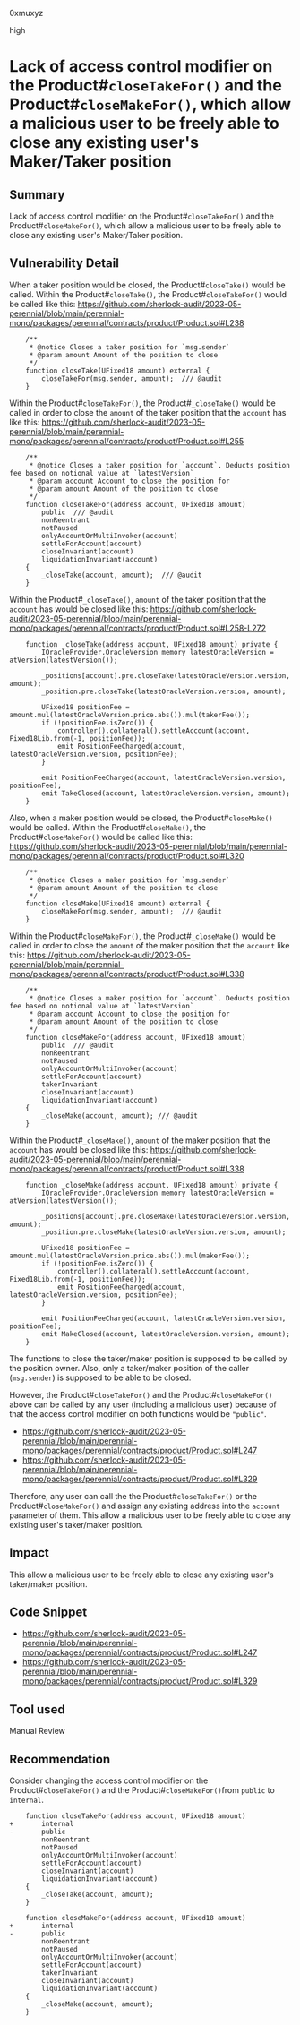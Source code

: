 0xmuxyz

high

# Lack of access control modifier on the Product#`closeTakeFor()` and the Product#`closeMakeFor()`, which allow a malicious user to be freely able to close any existing user's Maker/Taker position

## Summary
Lack of access control modifier on the Product#`closeTakeFor()` and the Product#`closeMakeFor()`, which allow a malicious user to be freely able to close any existing user's Maker/Taker position.

## Vulnerability Detail
When a taker position would be closed, the Product#`closeTake()` would be called.
Within the Product#`closeTake()`, the Product#`closeTakeFor()` would be called like this:
https://github.com/sherlock-audit/2023-05-perennial/blob/main/perennial-mono/packages/perennial/contracts/product/Product.sol#L238
```solidity
    /**
     * @notice Closes a taker position for `msg.sender`
     * @param amount Amount of the position to close
     */
    function closeTake(UFixed18 amount) external {
        closeTakeFor(msg.sender, amount);  /// @audit
    }
```

Within the Product#`closeTakeFor()`, the Product#`_closeTake()` would be called in order to close the `amount` of  the taker position that the `account` has like this:
https://github.com/sherlock-audit/2023-05-perennial/blob/main/perennial-mono/packages/perennial/contracts/product/Product.sol#L255
```solidity
    /**
     * @notice Closes a taker position for `account`. Deducts position fee based on notional value at `latestVersion`
     * @param account Account to close the position for
     * @param amount Amount of the position to close
     */
    function closeTakeFor(address account, UFixed18 amount)
        public  /// @audit
        nonReentrant
        notPaused
        onlyAccountOrMultiInvoker(account)
        settleForAccount(account)
        closeInvariant(account)
        liquidationInvariant(account)
    {
        _closeTake(account, amount);  /// @audit 
    }
```

Within the Product#`_closeTake()`, `amount` of the taker position that the `account` has would be closed like this: 
https://github.com/sherlock-audit/2023-05-perennial/blob/main/perennial-mono/packages/perennial/contracts/product/Product.sol#L258-L272
```solidity
    function _closeTake(address account, UFixed18 amount) private {
        IOracleProvider.OracleVersion memory latestOracleVersion = atVersion(latestVersion());

        _positions[account].pre.closeTake(latestOracleVersion.version, amount);
        _position.pre.closeTake(latestOracleVersion.version, amount);

        UFixed18 positionFee = amount.mul(latestOracleVersion.price.abs()).mul(takerFee());
        if (!positionFee.isZero()) {
            controller().collateral().settleAccount(account, Fixed18Lib.from(-1, positionFee));
            emit PositionFeeCharged(account, latestOracleVersion.version, positionFee);
        }

        emit PositionFeeCharged(account, latestOracleVersion.version, positionFee);
        emit TakeClosed(account, latestOracleVersion.version, amount);
    }
```


Also, when a maker position would be closed, the Product#`closeMake()` would be called.
Within the Product#`closeMake()`, the Product#`closeMakeFor()` would be called like this:
https://github.com/sherlock-audit/2023-05-perennial/blob/main/perennial-mono/packages/perennial/contracts/product/Product.sol#L320
```solidity
    /**
     * @notice Closes a maker position for `msg.sender`
     * @param amount Amount of the position to close
     */
    function closeMake(UFixed18 amount) external {
        closeMakeFor(msg.sender, amount);  /// @audit
    }
```

Within the Product#`closeMakeFor()`, the Product#`_closeMake()` would be called in order to close the `amount` of  the maker position that the `account` like this:
https://github.com/sherlock-audit/2023-05-perennial/blob/main/perennial-mono/packages/perennial/contracts/product/Product.sol#L338
```solidity
    /**
     * @notice Closes a maker position for `account`. Deducts position fee based on notional value at `latestVersion`
     * @param account Account to close the position for
     * @param amount Amount of the position to close
     */
    function closeMakeFor(address account, UFixed18 amount)
        public  /// @audit
        nonReentrant
        notPaused
        onlyAccountOrMultiInvoker(account)
        settleForAccount(account)
        takerInvariant
        closeInvariant(account)
        liquidationInvariant(account)
    {
        _closeMake(account, amount); /// @audit
    }
```

Within the Product#`_closeMake()`, `amount` of the maker position that the `account` has would be closed like this: 
https://github.com/sherlock-audit/2023-05-perennial/blob/main/perennial-mono/packages/perennial/contracts/product/Product.sol#L338
```solidity
    function _closeMake(address account, UFixed18 amount) private {
        IOracleProvider.OracleVersion memory latestOracleVersion = atVersion(latestVersion());

        _positions[account].pre.closeMake(latestOracleVersion.version, amount);
        _position.pre.closeMake(latestOracleVersion.version, amount);

        UFixed18 positionFee = amount.mul(latestOracleVersion.price.abs()).mul(makerFee());
        if (!positionFee.isZero()) {
            controller().collateral().settleAccount(account, Fixed18Lib.from(-1, positionFee));
            emit PositionFeeCharged(account, latestOracleVersion.version, positionFee);
        }

        emit PositionFeeCharged(account, latestOracleVersion.version, positionFee);
        emit MakeClosed(account, latestOracleVersion.version, amount);
    }
```

The functions to close the taker/maker position is supposed to be called by the position owner. Also, only a taker/maker position of the caller (`msg.sender`) is supposed to be able to be closed.

However, the Product#`closeTakeFor()` and the Product#`closeMakeFor()` above can be called by any user (including a malicious user) because of that the access control modifier on both functions would be `"public"`. 
- https://github.com/sherlock-audit/2023-05-perennial/blob/main/perennial-mono/packages/perennial/contracts/product/Product.sol#L247
- https://github.com/sherlock-audit/2023-05-perennial/blob/main/perennial-mono/packages/perennial/contracts/product/Product.sol#L329

Therefore, any user can call the the Product#`closeTakeFor()` or the Product#`closeMakeFor()` and assign any existing address into the `account` parameter of them.
This allow a malicious user to be freely able to close any existing user's taker/maker position. 


## Impact
This allow a malicious user to be freely able to close any existing user's taker/maker position. 

## Code Snippet
- https://github.com/sherlock-audit/2023-05-perennial/blob/main/perennial-mono/packages/perennial/contracts/product/Product.sol#L247
- https://github.com/sherlock-audit/2023-05-perennial/blob/main/perennial-mono/packages/perennial/contracts/product/Product.sol#L329

## Tool used
Manual Review

## Recommendation
Consider changing the access control modifier on the Product#`closeTakeFor()` and the Product#`closeMakeFor()`from `public` to `internal`.
```solidity
    function closeTakeFor(address account, UFixed18 amount)
+       internal
-       public
        nonReentrant
        notPaused
        onlyAccountOrMultiInvoker(account)
        settleForAccount(account)
        closeInvariant(account)
        liquidationInvariant(account)
    {
        _closeTake(account, amount); 
    }
```
```solidity
    function closeMakeFor(address account, UFixed18 amount)
+       internal
-       public
        nonReentrant
        notPaused
        onlyAccountOrMultiInvoker(account)
        settleForAccount(account)
        takerInvariant
        closeInvariant(account)
        liquidationInvariant(account)
    {
        _closeMake(account, amount);
    }
```
